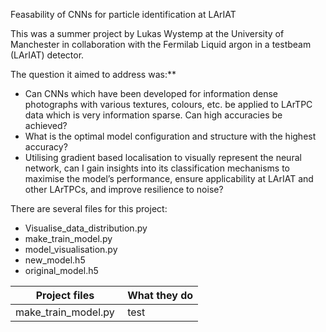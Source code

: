 Feasability of CNNs for particle identification at LArIAT

This was a summer project by Lukas Wystemp at the University of Manchester in collaboration with the Fermilab Liquid argon in a testbeam (LArIAT) detector. 

The question it aimed to address was:**
- Can CNNs which have been developed for information dense photographs with various textures, colours, etc. be applied to LArTPC data which is very information sparse. Can high accuracies be achieved?
- What is the optimal model configuration and structure with the highest accuracy?
- Utilising gradient based localisation to visually represent the neural network, can I gain insights into its classification mechanisms to maximise the model’s performance, ensure applicability at LArIAT and other LArTPCs, and improve resilience to noise?

There are several files for this project:
- Visualise_data_distribution.py
- make_train_model.py
- model_visualisation.py
- new_model.h5
- original_model.h5

| Project files | What they do |
| --------------| -------------|
| make_train_model.py | test |

 
